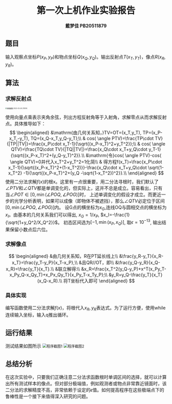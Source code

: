 # <center> 第一次上机作业实验报告</center>

<center> <b> 戴梦佳 PB20511879 </b> </center>

## 题目

输入观察点坐标$P(x_P,y_P)$和物点坐标$Q(x_Q,y_Q)$。输出反射点$T(x_T,y_T)$，像点$R(x_R,y_R)$。



## 算法

### 求解反射点

<img src="./屏幕截图 2023-03-26 210516.png" alt="屏幕截图 2023-03-26 210516" style="zoom: 33%;" />

使用向量点乘表示夹角余弦，列出方程反射角等于入射角，求解零点从而求解反射点。具体推导如下：
$$
\begin{aligned}
&\mathrm{由几何关系知，}TV=OT=(x_T,y_T), TP=(x_P-x_T,-y_T), TQ=(x_Q-x_T,y_Q-y_T);\\
& cos( \angle PTV)=\frac{TP\cdot TV}{|TP||TV|}=\frac{x_P\cdot x_T-1}{\sqrt{(x_P-x_T)^2+y_T^2}};\\
& cos( \angle QTV)=\frac{TQ\cdot TV}{|TQ||TV|}=\frac{x_Q\cdot x_T+y_Q\cdot y_T-1}{\sqrt{(x_P-x_T)^2+(y_Q-y_T)^2}}.\\
&\mathrm{令}cos( \angle PTV)-cos( \angle QTV)=0并代入x_T^2+y_T^2=1化简\\
& 得方程f(x_T)=\frac{x_P\cdot x_T-1}{\sqrt{(x_P-x_T)^2+(1-x_T^2)}}-\frac{x_Q\cdot x_T+y_Q\cdot \sqrt{1-x_T^2} -1}{\sqrt{(x_P-x_T)^2+(y_Q -\sqrt{1-x_T^2})^2}}.\\
\end{aligned}
$$
使用二分法求解$f(x)$的根x。这里有一点很重要，用二分法寻根时，我们默认了 $\angle PTV$和$\angle QTV$都是单调变化的，但实际上，这并不总是成立。容易看出，只有当$\angle POT \in [0, \min{(\angle POQ,\angle POG)} ]$时， 上述单调变化的假设才成立。而更近一步的光学分析表明，如果可以成像（即物体不被遮挡），那么$\angle QTV$必定位于区间$[0, \min{(\angle POQ,\angle POG)} ]$内。
设G点的横坐标为$x_G$,连线OQ与圆相交点的横坐标为$x_I$。由基本的几何关系我们可以得出, $x_G=1/x_P$, $x_I=-\frac{1}{\sqrt{1+y_Q^2/X_Q^2}}$。
初态区间选为$[-1, \min{(x_P,x_Q)}]$, 取$\epsilon=10^{-13}$, 输出结果保留小数点后六位。



### 求解像点
$$
\begin{aligned}
&由几何关系知，R在PT延长线上\\
&\frac{y_R-y_T}{x_R-x_T}=\frac{y_T-y_P}{x_T-x_P},\\
&且QR//OT，即\\
&\frac{y_Q-y_R}{x_Q-x_R}=\frac{y_T}{x_T}.\\
&联立解得:\\
&x_R=\frac{x_T^2(y_Q-y_P)+x^T(x_Py_T-x_Py_Q-x_Qy_T)+x_Px_Qy_T}{x_Py_T-x_Ty_P};\\
&y_R=y_Q-\frac{y_T}{x_T}(x_Q-x_R).\\
将T坐标代入即可
\end{aligned}
$$

### 具体实现

编写函数使用二分法求解$f(x)$，将根代入$x_R,y_R$表达式。为了运行方便，使用while连续输入坐标，输入q推出循环。



## 运行结果
测试结果如图所示
<img src="./程序截图1.png" alt="程序截图1" style="zoom: 80%;" />
<img src="./程序截图2.png" alt="程序截图2" style="zoom: 80%;" />

## 总结分析
在这次实验中，只要我们正确注意二分法求函数根时单调区间的选择，就可以计算出所有测试样本的像点。但对部分极端值，例如观测者或物点非常靠近镜面时，该二分法的求解精度不高，非常依赖于设定的$\epsilon$值。如何提高程序在这些极端点下的鲁棒性是一个接下来值得深入研究的问题。
